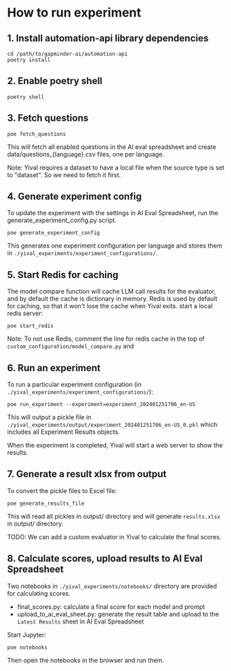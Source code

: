 # How to run experiment

## 1. Install automation-api library dependencies

``` shell
cd /path/to/gapminder-ai/automation-api
poetry install
```

## 2. Enable poetry shell

``` shell
poetry shell
```

## 3. Fetch questions

``` shell
poe fetch_questions
```

This will fetch all enabled questions in the AI eval spreadsheet and create data/questions_{language}.csv files, one per language.

Note: Yival requires a dataset to have a local file when the source type is set to "dataset". So we need to fetch it first.

## 4. Generate experiment config

To update the experiment with the settings in AI Eval Spreadsheet, run the generate_experiment_config.py script.

``` shell
poe generate_experiment_config
```

This generates one experiment configuration per language and stores them in `./yival_experiments/experiment_configurations/`.

## 5. Start Redis for caching

The model compare function will cache LLM call results for the
evaluator, and by default the cache is dictionary in memory.
Redis is used by default for caching, so that it won't lose the cache when Yival
exits. start a local redis server:

``` shell
poe start_redis
```

Note: To not use Redis, comment the line for redis cache in the top
of `custom_configuration/model_compare.py` and

## 6. Run an experiment

To run a particular experiment configuration (in `./yival_experiments/experiment_configurations/`):

``` shell
poe run_experiment --experiment=experiment_202401251706_en-US
```

This will output a pickle file in `./yival_experiments/output/experiment_202401251706_en-US_0.pkl` which includes all Experiment Results objects.

When the experiment is completed, Yival will start a web server to show the results.

## 7. Generate a result xlsx from output

To convert the pickle files to Excel file:

``` shell
poe generate_results_file
```

This will read all pickles in output/ directory and will generate `results.xlsx` in output/ directory.

TODO: We can add a custom evaluator in Yival to calculate the final scores.

## 8. Calculate scores, upload results to AI Eval Spreadsheet

Two notebooks in `./yival_experiments/notebooks/` directory are provided for calculating scores.

- final_scores.py: calculate a final score for each model and prompt
- upload_to_ai_eval_sheet.py: generate the result table and upload to the `Latest Results` sheet in AI Eval Spreadsheet

Start Jupyter:

```shell
poe notebooks
```

Then open the notebooks in the browser and run them.
